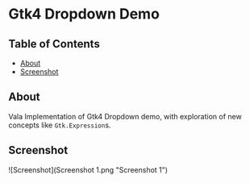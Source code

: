 <!--
 Copyright (c) 2020 Ahmed Eldemery
 
 This software is released under the MIT License.
 https://opensource.org/licenses/MIT
-->

# Gtk4 Dropdown Demo

## Table of Contents

- [About](#about)
- [Screenshot](#screenshot)
<!--

- [Getting Started](#getting_started)
- [Usage](#usage)
- [Contributing](../CONTRIBUTING.md)
-->

## About <a name = "about"></a>

Vala Implementation of Gtk4 Dropdown demo, with exploration of new concepts like `Gtk.Expression`s.

## Screenshot <a name= "screenshot"></a>
![Screenshot](Screenshot 1.png "Screenshot 1")
<!--
## Getting Started <a name = "getting_started"></a>

These instructions will get you a copy of the project up and running on your local machine for development and testing purposes. See [deployment](#deployment) for notes on how to deploy the project on a live system.

### Prerequisites

What things you need to install the software and how to install them.

```
Give examples
```

### Installing

A step by step series of examples that tell you how to get a development env running.

Say what the step will be

```
Give the example
```

And repeat

```
until finished
```

End with an example of getting some data out of the system or using it for a little demo.

## Usage <a name = "usage"></a>

Add notes about how to use the system.
-->